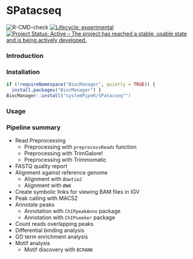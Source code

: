 # SPatacseq

<!-- badges: start -->
![R-CMD-check](https://github.com/systemPipeR/SPatacseq/workflows/R-CMD-check/badge.svg)
[![Lifecycle: experimental](https://img.shields.io/badge/lifecycle-experimental-orange.svg)](https://www.tidyverse.org/lifecycle/#experimental)
[![Project Status: Active – The project has reached a stable, usable state and is being actively developed.](https://www.repostatus.org/badges/latest/active.svg)](https://www.repostatus.org/#active)
<!-- badges: end -->

### Introduction

### Installation
```r
if (!requireNamespace("BiocManager", quietly = TRUE)) {
  install.packages("BiocManager") }
BiocManager::install("systemPipeR/SPatacseq"")
```

### Usage

### Pipeline summary

- Read Preprocessing
  - Preprocessing with _`preprocessReads`_ function
  - Preprocessing with TrimGalore!
  - Preprocessing with Trimmomatic
- FASTQ quality report
- Alignment against reference genome
    - Alignment with _`Bowtie2`_ 
    - Alignment with _`BWA`_ 
- Create symbolic links for viewing BAM files in IGV
- Peak calling with MACS2
- Annotate peaks 
    - Annotation with `ChIPpeakAnno` package
    - Annotation with `ChIPseeker` package
- Count reads overlapping peaks
- Differential binding analysis
- GO term enrichment analysis
- Motif analysis
    - Motif discovery with `BCRANK`